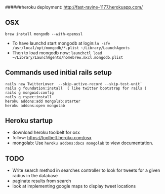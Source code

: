 ######heroku deployment: http://fast-ravine-1177.herokuapp.com/

OSX
---
    brew install mongodb --with-openssl

 -  To have launchd start mongodb at login:`ln -sfv /usr/local/opt/mongodb/*.plist ~/Library/LaunchAgents`
 -  Then to load mongodb now: `launchctl load ~/Library/LaunchAgents/homebrew.mxcl.mongodb.plist`

Commands used initial rails setup 
---------------------------------
    rails new TwitterLover  --skip-active-record --skip-test-unit`
    rails g foundation:install  ( like twitter bootstrap for rails )
    rails g mongoid:config 
    rails g rspec:install
    heroku addons:add mongolab:starter
    heroku addons:open mongolab 

Heroku startup
--------------
 -  download heroku toolbelt for osx
 -  follow:  https://toolbelt.heroku.com/osx
 -  mongolab: Use `heroku addons:docs mongolab` to view documentation.


TODO
----
 -  Write search method in searches controller to look for tweets for a given radius in the database
 -  paginate results from search
 -  look at implementing google maps to display tweet locations
